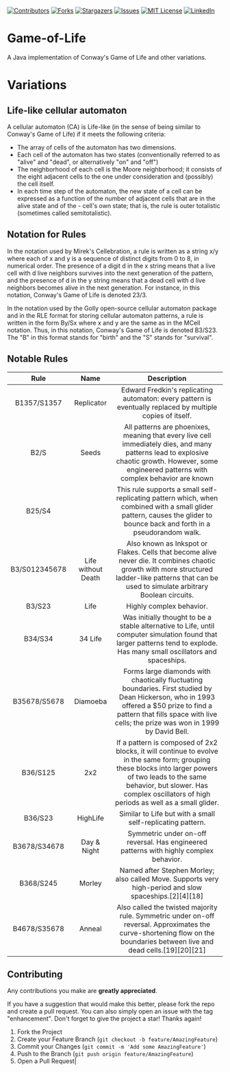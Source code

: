 [![Contributors][contributors-shield]][contributors-url]
[![Forks][forks-shield]][forks-url]
[![Stargazers][stars-shield]][stars-url]
[![Issues][issues-shield]][issues-url]
[![MIT License][license-shield]][license-url]
[![LinkedIn][linkedin-shield]][linkedin-url]
	

# Game-of-Life
A Java implementation of Conway's Game of Life and other variations.

# Variations 
## Life-like cellular automaton
A cellular automaton (CA) is Life-like (in the sense of being similar to Conway's Game of Life) if it meets the following criteria:

- The array of cells of the automaton has two dimensions.
- Each cell of the automaton has two states (conventionally referred to as "alive" and "dead", or alternatively "on" and "off")
- The neighborhood of each cell is the Moore neighborhood; it consists of the eight adjacent cells to the one under consideration and (possibly) the cell itself.
- In each time step of the automaton, the new state of a cell can be expressed as a function of the number of adjacent cells that are in the alive state and of the - cell's own state; that is, the rule is outer totalistic (sometimes called semitotalistic).

## Notation for Rules

In the notation used by Mirek's Cellebration, a rule is written as a string x/y where each of x and y is a sequence of distinct digits from 0 to 8, in numerical order. The presence of a digit d in the x string means that a live cell with d live neighbors survives into the next generation of the pattern, and the presence of d in the y string means that a dead cell with d live neighbors becomes alive in the next generation. For instance, in this notation, Conway's Game of Life is denoted 23/3.

In the notation used by the Golly open-source cellular automaton package and in the RLE format for storing cellular automaton patterns, a rule is written in the form By/Sx where x and y are the same as in the MCell notation. Thus, in this notation, Conway's Game of Life is denoted B3/S23. The "B" in this format stands for "birth" and the "S" stands for "survival".

## Notable Rules
|      Rule      |         Name        |                                                                                                                    Description                                                                                                                   |
|:--------------:|:-------------------:|:------------------------------------------------------------------------------------------------------------------------------------------------------------------------------------------------------------------------------------------------:|
| B1357/S1357    | Replicator          | Edward Fredkin's replicating automaton: every pattern is eventually replaced by multiple copies of itself.                                                                                                                                       |
| B2/S           | Seeds               | All patterns are phoenixes, meaning that every live cell immediately dies, and many patterns lead to explosive chaotic growth. However, some engineered patterns with complex behavior are known                                                 |
| B25/S4         |                     | This rule supports a small self-replicating pattern which, when combined with a small glider pattern, causes the glider to bounce back and forth in a pseudorandom walk.                                                                         |
| B3/S012345678  | Life without Death  | Also known as Inkspot or Flakes. Cells that become alive never die. It combines chaotic growth with more structured ladder-like patterns that can be used to simulate arbitrary Boolean circuits.                                                |
| B3/S23         | Life                | Highly complex behavior.                                                                                                                                                                                                                         |
| B34/S34        | 34 Life             | Was initially thought to be a stable alternative to Life, until computer simulation found that larger patterns tend to explode. Has many small oscillators and spaceships.                                                                       |
| B35678/S5678   | Diamoeba            | Forms large diamonds with chaotically fluctuating boundaries. First studied by Dean Hickerson, who in 1993 offered a $50 prize to find a pattern that fills space with live cells; the prize was won in 1999 by David Bell.                      |
| B36/S125       | 2x2                 | If a pattern is composed of 2x2 blocks, it will continue to evolve in the same form; grouping these blocks into larger powers of two leads to the same behavior, but slower. Has complex oscillators of high periods as well as a small glider.  |
| B36/S23        | HighLife            | Similar to Life but with a small self-replicating pattern.                                                                                                                                                                                       |
| B3678/S34678   | Day & Night         | Symmetric under on-off reversal. Has engineered patterns with highly complex behavior.                                                                                                                                                           |
| B368/S245      | Morley              | Named after Stephen Morley; also called Move. Supports very high-period and slow spaceships.[2][4][18]                                                                                                                                           |
| B4678/S35678   | Anneal              | Also called the twisted majority rule. Symmetric under on-off reversal. Approximates the curve-shortening flow on the boundaries between live and dead cells.[19][20][21]   

## Contributing
Any contributions you make are **greatly appreciated**.

If you have a suggestion that would make this better, please fork the repo and create a pull request. You can also simply open an issue with the tag "enhancement".
Don't forget to give the project a star! Thanks again!

1. Fork the Project
2. Create your Feature Branch (`git checkout -b feature/AmazingFeature`)
3. Commit your Changes (`git commit -m 'Add some AmazingFeature'`)
4. Push to the Branch (`git push origin feature/AmazingFeature`)
5. Open a Pull Request|



<!-- MARKDOWN LINKS & IMAGES -->
<!-- https://www.markdownguide.org/basic-syntax/#reference-style-links -->
[contributors-shield]: https://img.shields.io/github/contributors/Brian-Weloba/game_of_life.svg?style=for-the-badge
[contributors-url]: https://github.com/Brian-Weloba/game_of_life/graphs/contributors
[forks-shield]: https://img.shields.io/github/forks/Brian-Weloba/game_of_life.svg?style=for-the-badge
[forks-url]: https://github.com/Brian-Weloba/game_of_lifee/network/members
[stars-shield]: https://img.shields.io/github/stars/Brian-Weloba/game_of_life.svg?style=for-the-badge
[stars-url]: https://github.com/Brian-Weloba/game_of_life/stargazers
[issues-shield]: https://img.shields.io/github/issues/Brian-Weloba/game_of_life.svg?style=for-the-badge
[issues-url]: https://github.com/Brian-Weloba/game_of_life/issues
[license-shield]: https://img.shields.io/github/license/Brian-Weloba/game_of_life.svg?style=for-the-badge
[license-url]: https://github.com/Brian-Weloba/game_of_life/blob/master/LICENSE.txt
[linkedin-shield]: https://img.shields.io/badge/-LinkedIn-black.svg?style=for-the-badge&logo=linkedin&colorB=555
[linkedin-url]: https://linkedin.com/in/brian-weloba-a02000187
[product-screenshot]: images/screenshot.png
